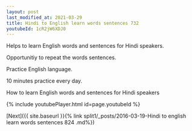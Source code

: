 ```yaml
---
layout: post
last_modified_at: 2021-03-29
title: Hindi to English learn words sentences 732 
youtubeId: 1cR2jW6XDJ0
---
```

 
 
Helps to learn English words and sentences for Hindi speakers.

Opportunitiy to repeat the words sentences. 

Practice English language. 
 
10 minutes practice every day. 
 
How to learn English words and sentences for Hindi speakers 
 
{% include youtubePlayer.html id=page.youtubeId %}
 
 
[Next]({{ site.baseurl }}{% link  split1/_posts/2016-03-19-Hindi to english learn words sentences 824 .md%})
 
